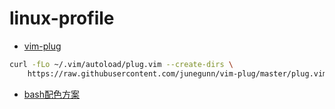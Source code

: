 # linux-profile

- [vim-plug](https://github.com/junegunn/vim-plug)
```bash
curl -fLo ~/.vim/autoload/plug.vim --create-dirs \
    https://raw.githubusercontent.com/junegunn/vim-plug/master/plug.vim
```
- [bash配色方案](https://www.zhihu.com/question/20110072/answer/14014646)
